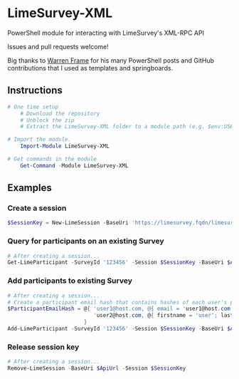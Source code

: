 # LimeSurvey-XML
PowerShell module for interacting with LimeSurvey's XML-RPC API

Issues and pull requests welcome!

Big thanks to [Warren Frame](https://github.com/RamblingCookieMonster) for his many PowerShell posts and GitHub contributions that I used as templates and springboards.

## Instructions

```powershell
# One time setup
    # Download the repository
    # Unblock the zip
    # Extract the LimeSurvey-XML folder to a module path (e.g. $env:USERPROFILE\Documents\WindowsPowerShell\Modules\)

# Import the module.
    Import-Module LimeSurvey-XML

# Get commands in the module
    Get-Command -Module LimeSurvey-XML

```

## Examples

### Create a session

```powershell
$SessionKey = New-LimeSession -BaseUri 'https://limesurvey.fqdn/limesurvey/index.php?r=admin/remotecontrol' -Credential (Get-Credential)
```

### Query for participants on an existing Survey

```powershell
# After creating a session...
Get-LimeParticipant -SurveyId '123456' -Session $SessionKey -BaseUri $ApiUrl
```

### Add participants to existing Survey

```powershell
# After creating a session...
# Create a participant email hash that contains hashes of each user's properties
$ParticipantEmailHash = @{ 'user1@host.com, @{ email = 'user1@host.com' }.
                           'user2@host.com, @{ firstname = 'user'; lastname = '2'; email = 'user2@host.com' }
                        }
Add-LimeParticipant -SurveyId '123456' -Session $SessionKey -BaseUri $ApiUrl -InputObject $ParticipantEmailHash
```

### Release session key

```powershell
# After creating a session...
Remove-LimeSession -BaseUri $ApiUrl -Session $SessionKey
```
